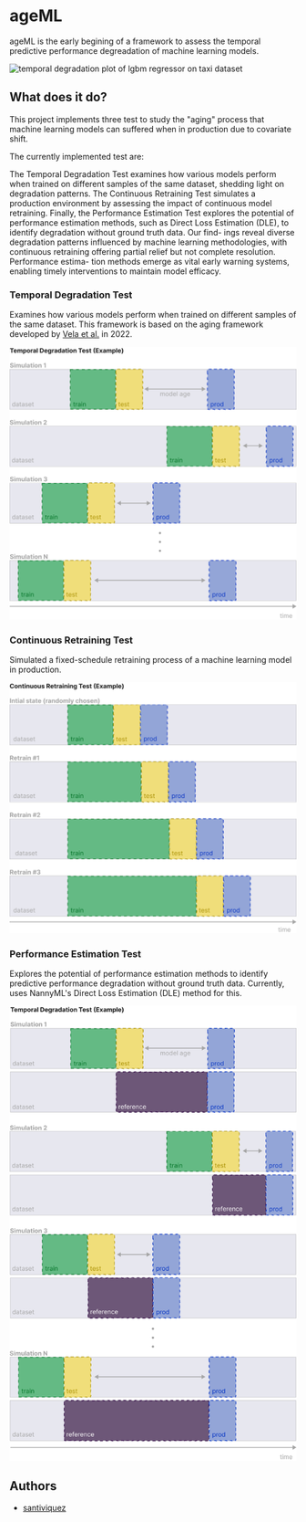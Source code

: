 
# ageML

ageML is the early begining of a framework to assess the temporal predictive performance degreadation of machine learning models.

<img src="figures/aging/taxi/aging_plot_taxi_LGBMRegressor_1500_simulations_4400_prod.svg" alt="temporal degradation plot of lgbm regressor on taxi dataset" width="600"/>

## What does it do?
This project implements three test to study the "aging" process that machine learning models can suffered when in production due to covariate shift.

The currently implemented test are:

The Temporal Degradation Test examines how various models perform when trained on different samples of the same dataset, shedding light on degradation patterns. The Continuous Retraining Test simulates a production environment by assessing the impact of continuous model retraining. Finally, the Performance Estimation Test explores the potential of performance estimation methods, such as Direct Loss Estimation (DLE), to identify degradation without ground truth data. Our find- ings reveal diverse degradation patterns influenced by machine learning methodologies, with continuous retraining offering partial relief but not complete resolution. Performance estima- tion methods emerge as vital early warning systems, enabling timely interventions to maintain model efficacy.

### Temporal Degradation Test
Examines how various models perform when trained on different samples of the same dataset. This framework is based on the aging framework developed by [Vela et al.](https://www.nature.com/articles/s41598-022-15245-z) in 2022.

<img src="figures/temporal_degradadation_test.svg" alt="temporal degradation test" width="600"/>

### Continuous Retraining Test
Simulated a fixed-schedule retraining process of a machine learning model in production.

<img src="figures/continuous_retraining_test.svg" alt="continuous retraining test" width="600"/>

### Performance Estimation Test
Explores the potential of performance estimation methods to identify predictive performance degradation without ground truth data. Currently, uses NannyML's Direct Loss Estimation (DLE) method for this.

<img src="figures/performance_estimation_test.svg" alt="performance estimation test" width="600"/>

## Authors

- [santiviquez](https://www.twitter.com/santiviquez)


